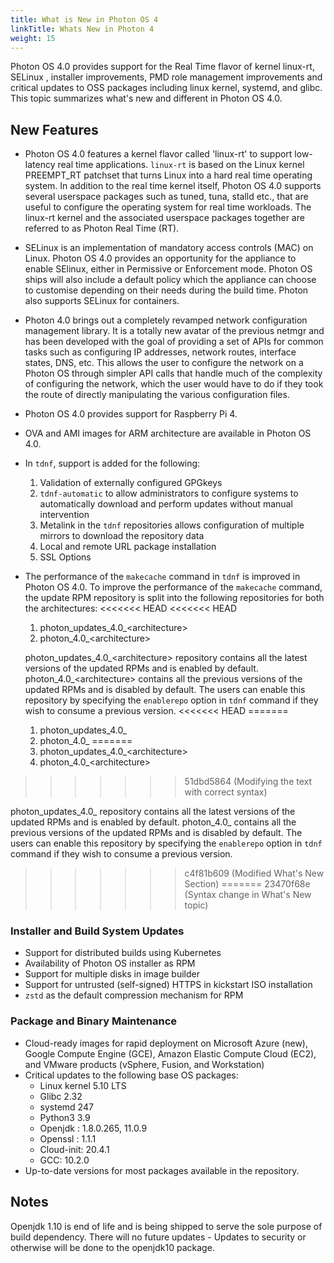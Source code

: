 ```yaml
---
title: What is New in Photon OS 4
linkTitle: Whats New in Photon 4
weight: 15
---
```


Photon OS 4.0  provides support for the Real Time flavor of kernel linux-rt, SELinux , installer improvements, PMD role management improvements and critical updates to OSS packages including linux kernel, systemd, and glibc. This topic summarizes what's new and different in Photon OS 4.0. 

## New Features

- Photon OS 4.0 features a kernel flavor called 'linux-rt' to support low-latency real time applications. `linux-rt` is based on the Linux kernel PREEMPT_RT patchset that turns Linux into a hard real time operating system. In addition to the real time kernel itself, Photon OS 4.0 supports several userspace packages such as tuned, tuna, stalld etc., that are useful to configure the operating system for real time workloads. The linux-rt kernel and the associated userspace packages together are referred to as Photon Real Time (RT).

- SELinux is an implementation of mandatory access controls (MAC) on Linux. Photon OS 4.0 provides an opportunity for the appliance to enable SElinux, either in Permissive or Enforcement mode. Photon OS ships will also include a default policy which the appliance can choose to customise depending on their needs during the build time. Photon also supports SELinux for containers.

- Photon 4.0 brings out a completely revamped network configuration management library. It is a totally new avatar of the previous netmgr and has been developed with the goal of providing a set of APIs for common tasks such as configuring IP addresses, network routes, interface states, DNS, etc. This allows the user to configure the network on a Photon OS through simpler API calls that handle much of the complexity of configuring the network, which the user would have to do if they took the route of directly manipulating the various configuration files. 

- Photon OS 4.0 provides support for Raspberry Pi 4.

- OVA and AMI images for ARM architecture are available in Photon OS 4.0.

- In `tdnf`, support is added for the following:

	1. Validation of externally configured GPGkeys
	2. `tdnf-automatic` to allow administrators to configure systems to automatically download and perform updates without manual intervention
	3. Metalink in the `tdnf` repositories allows configuration of multiple mirrors to download the repository data
	4. Local and remote URL package installation
	5. SSL Options 

- The performance of the `makecache` command in `tdnf` is improved in Photon OS 4.0. To improve the performance of the `makecache` command, the update RPM repository is split into the following repositories for both the architectures:
<<<<<<< HEAD
<<<<<<< HEAD
	1. photon\_updates\_4.0_<architecture\>
	2. photon\_4.0\_<architecture\>

  photon\_updates\_4.0_<architecture\> repository contains all the latest versions of the updated RPMs and is enabled by default. photon\_4.0\_<architecture\> contains all the previous versions of the updated RPMs and is disabled by default. The users can enable this repository by specifying the `enablerepo` option in `tdnf` command if they wish to consume a previous version.
<<<<<<< HEAD
=======
	1. photon_updates_4.0_<architecture>
	2. photon_4.0_<architecture>
=======
	1. photon\_updates\_4.0_<architecture\>
	2. photon\_4.0\_<architecture\>
>>>>>>> 51dbd5864 (Modifying the text with correct syntax)

  photon_updates_4.0_<architecture> repository contains all the latest versions of the updated RPMs and is enabled by default. photon_4.0_<architecture> contains all the previous versions of the updated RPMs and is disabled by default. The users can enable this repository by specifying the `enablerepo` option in `tdnf` command if they wish to consume a previous version.
>>>>>>> c4f81b609 (Modified What's New Section)
=======
>>>>>>> 23470f68e (Syntax change in What's New topic)

### Installer and Build System Updates

- Support for distributed builds using Kubernetes
- Availability of Photon OS installer as RPM
- Support for multiple disks in image builder
- Support for untrusted (self-signed) HTTPS in kickstart ISO installation
- `zstd` as the default compression mechanism for RPM


### Package and Binary Maintenance

- Cloud-ready images for rapid deployment on Microsoft Azure (new), Google Compute Engine (GCE), Amazon Elastic Compute Cloud (EC2), and VMware products (vSphere, Fusion, and Workstation)
- Critical updates to the following base OS packages:
    - Linux kernel 5.10 LTS
    - Glibc 2.32
    - systemd 247
    - Python3 3.9
    - Openjdk : 1.8.0.265, 11.0.9
    - Openssl : 1.1.1
    - Cloud-init: 20.4.1
    - GCC: 10.2.0
- Up-to-date versions for most packages available in the repository.


## Notes
Openjdk 1.10 is end of life and is being shipped to serve the sole purpose of build dependency. There will no future updates - Updates to security or otherwise will be done to the openjdk10 package.

